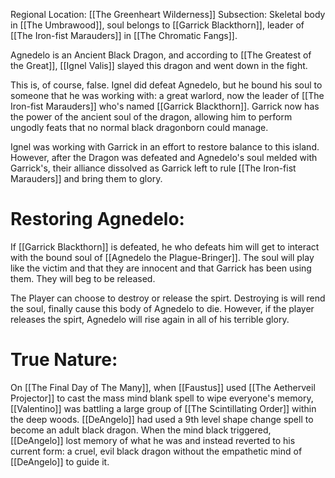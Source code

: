 Regional Location: [[The Greenheart Wilderness]]
Subsection: Skeletal body in [[The Umbrawood]], soul belongs to [[Garrick Blackthorn]], leader of [[The Iron-fist Marauders]] in [[The Chromatic Fangs]].

Agnedelo is an Ancient Black Dragon, and according to [[The Greatest of the Great]], [[Ignel Valis]] slayed this dragon and went down in the fight.

This is, of course, false. Ignel did defeat Agnedelo, but he bound his soul to someone that he was working with: a great warlord, now the leader of [[The Iron-fist Marauders]] who's named [[Garrick Blackthorn]]. Garrick now has the power of the ancient soul of the dragon, allowing him to perform ungodly feats that no normal black dragonborn could manage. 

Ignel was working with Garrick in an effort to restore balance to this island. However, after the Dragon was defeated and Agnedelo's soul melded with Garrick's, their alliance dissolved as Garrick left to rule [[The Iron-fist Marauders]] and bring them to glory. 
# Restoring Agnedelo:
If [[Garrick Blackthorn]] is defeated, he who defeats him will get to interact with the bound soul of [[Agnedelo the Plague-Bringer]]. The soul will play like the victim and that they are innocent and that Garrick has been using them. They will beg to be released.

The Player can choose to destroy or release the spirt. Destroying is will rend the soul, finally cause this body of Agnedelo to die. However, if the player releases the spirt, Agnedelo will rise again in all of his terrible glory. 
# True Nature:
On [[The Final Day of The Many]], when [[Faustus]] used [[The Aetherveil Projector]] to cast the mass mind blank spell to wipe everyone's memory, [[Valentino]] was battling a large group of [[The Scintillating Order]] within the deep woods. [[DeAngelo]] had used a 9th level shape change spell to become an adult black dragon. When the mind black triggered, [[DeAngelo]] lost memory of what he was and instead reverted to his current form: a cruel, evil black dragon without the empathetic mind of [[DeAngelo]] to guide it. 
